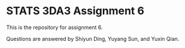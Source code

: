 # STATS 3DA3 Assignment 6
This is the repository for assignment 6.

Questions are answered by Shiyun Ding, Yuyang Sun, and Yuxin Qian. 

